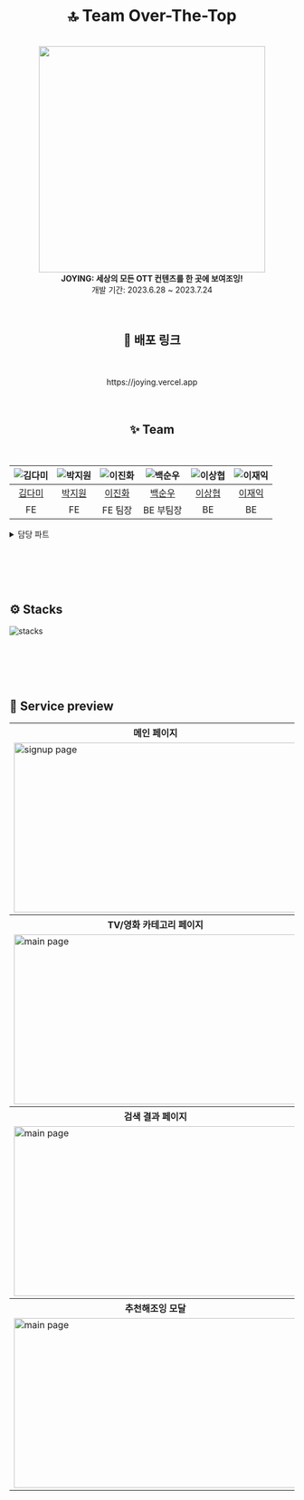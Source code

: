 <div align="center">

# 🔝 Team Over-The-Top

<br>
<img src="https://ott-main-project.s3.ap-northeast-2.amazonaws.com/logo/logo_yellow.svg" width='400'>
<br>
<b>JOYING: 세상의 모든 OTT 컨텐츠를 한 곳에 보여조잉!</b>
<br>
개발 기간: 2023.6.28 ~ 2023.7.24
<br>
<br>
<br>

## 🔗 배포 링크

<br>
<br>
https://joying.vercel.app
<br>
<br>
<br>

## ✨ Team

<br />

| ![김다미](https://ott-main-project.s3.ap-northeast-2.amazonaws.com/kongdami.png) | ![박지원](https://ott-main-project.s3.ap-northeast-2.amazonaws.com/bee_happy.png) | ![이진화](https://ott-main-project.s3.ap-northeast-2.amazonaws.com/kuroming.png) | ![백순우](https://ott-main-project.s3.ap-northeast-2.amazonaws.com/mukgoja.png) | ![이상협](https://ott-main-project.s3.ap-northeast-2.amazonaws.com/metamong.png) | ![이재익](https://ott-main-project.s3.ap-northeast-2.amazonaws.com/padakmon.png) |
| :------------------------------------------------------------------------------: | :-------------------------------------------------------------------------------: | :------------------------------------------------------------------------------: | :-----------------------------------------------------------------------------: | :------------------------------------------------------------------------------: | :------------------------------------------------------------------------------: |
|                       [김다미](https://github.com/oka1313)                       |                       [박지원](https://github.com/Jiwonp12)                       |                     [이진화](https://github.com/JeanneLee57)                     |                       [백순우](https://github.com/Snu97)                        |                   [이상협](https://github.com/travelerjaguar)                    |                       [이재익](https://github.com/him0814)                       |
|                                        FE                                        |                                        FE                                         |                                     FE 팀장                                      |                                    BE 부팀장                                    |                                        BE                                        |                                        BE                                        |

</div>

<details>
<summary>담당 파트</summary>
<div markdown="1">

<br>

**FE 김다미**

- 아이템 기획
- 이미지 리소스 생성 및 관리
- 색상값 변수화
- TV/영화 대분류 페이지
- 추천해조잉
- 상세 조회 맞춤 추천 컨텐츠
- 아이템카드 스켈레톤 ui
- 오픈그래프

<br>

**FE 박지원**

- ott/장르 필터링 페이지
- 검색 결과 페이지
- 상세 조회 컨텐츠 정보
- 컨텐츠 찜/좋아요
- 관리자 기능과 페이지
- 제보하기 기능
- ott/장르 필터링 버튼과 모달창
- 토스트 알림창
- 푸터

<br>

**FE 이진화**

- 헤더
- 메인 페이지
- 멤버 마이페이지
- 로그인/회원가입 페이지
- 상세 조회 후기
- 오류 페이지
- 검색어 자동완성
- 모바일 GNB
- 토큰 저장과 후속 처리
- top 버튼

<br>

**BE 백순우**

- AWS 배포
- CodePipeline 배포 자동화
- SSL 인증서 적용
- 데이터 크롤링
- 리포트 CRUD

<br>

**BE 이상협**

- 미디어 CRUD
- 리뷰 CRUD
- 추천 CRUD
- Elastic search
- Hibernate search

<br>

**BE 이재익**

- Spring Security
- JWT
- 일반 로그인 / 회원 가입
- 구글 OAuth
- 카카오 OAuth
- 네이버 OAuth
- 찜 CRUD
- 멤버 CRUD

</div>
</details>

<br><br /><br /><br />

## ⚙️ Stacks

![stacks](https://github.com/codestates-seb/seb44_main_003/assets/122351417/5277ab1e-e04b-46ec-a193-5f36c1992a21)

<br /><br /><br /><br />

## 🔎 Service preview

<html>
<table>
  <tr>
    <th>
      메인 페이지
    </th>
    <th>
      로그인/회원가입 페이지
    </th>
  </tr>
  <tr>
    <td>
      <img src="https://github.com/codestates-seb/seb44_main_003/assets/122351417/c136ca8f-bb13-4a4e-b969-47d845badad9"  alt="signup page" width = "500" height = "300">
    </td>
    <td>
      <img src= "https://github.com/codestates-seb/seb44_main_003/assets/122351417/9de48565-259c-474f-8ce3-d651a9bd424b" alt="login page" width = "500" height = "300">
    </td>
   </tr> 
  <tr>
    <th>
      TV/영화 카테고리 페이지
    </th>
    <th>
      OTT/장르 필터링 페이지
    </th>
  </tr>

  <tr>
    <td>
      <img src="https://github.com/codestates-seb/seb44_main_003/assets/122351417/cf881455-e4d2-436c-b00d-2601eb823cbb" alt="main page"  width = "500" height = "300">
    </td>
    <td>
      <img src= "https://github.com/codestates-seb/seb44_main_003/assets/122351417/c9cb443c-2394-4398-a63c-2a6b717e14bf" alt="write page"  width = "500" height = "300">
    </td>
   </tr>
   <tr>
    <th>
      검색 결과 페이지
    </th> 
    <th>
      상세 조회 페이지
    </th>
  </tr>
  <tr>
    <td>
      <img src="https://github.com/codestates-seb/seb44_main_003/assets/122351417/bc68f490-b3ad-424b-8042-efc4a60c714d" alt="main page" width = "500" height = "300">
    </td>
    <td>
      <img src="https://github.com/codestates-seb/seb44_main_003/assets/122351417/d4a3f628-c441-4e3b-ab01-78549f1713ce" alt="main page"  width = "500" height = "300">
    </td>
  </tr> 
   <tr>
    <th>
      추천해조잉 모달
    </th> 
    <th>
      마이 페이지
    </th>
  </tr>
  <tr>
    <td>
      <img src="https://github.com/codestates-seb/seb44_main_003/assets/122351417/5a435147-221a-42dc-bbb3-0956ca9679f8" alt="main page" width = "500" height = "300">
    </td>
    <td>
      <img src="https://github.com/codestates-seb/seb44_main_003/assets/122351417/58db366d-96a0-46c3-8507-221457648102" alt="main page"  width = "500" height = "300">
    </td>
  </tr> 
</table>
</html>
<br/>
